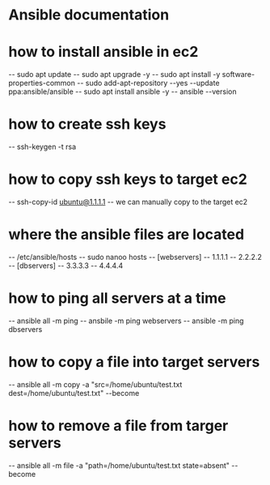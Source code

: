 # Ansible documentation

# how to install ansible in ec2
-- sudo apt update
-- sudo apt upgrade -y
-- sudo apt install -y software-properties-common
-- sudo add-apt-repository --yes --update ppa:ansible/ansible
-- sudo apt install ansible -y
-- ansible --version

# how to create ssh keys
-- ssh-keygen -t rsa

# how to copy ssh keys to target ec2
-- ssh-copy-id ubuntu@1.1.1.1
-- we can manually copy to the target ec2

# where the ansible files are located
-- /etc/ansible/hosts
-- sudo nanoo hosts
-- [webservers]
  -- 1.1.1.1
  -- 2.2.2.2
-- [dbservers]
  -- 3.3.3.3
  -- 4.4.4.4

# how to ping all servers at a time
-- ansible all -m ping 
-- ansbile -m ping webservers
-- ansible -m ping dbservers

# how to copy a file into target servers
-- ansible all -m copy -a "src=/home/ubuntu/test.txt dest=/home/ubuntu/test.txt" --become

# how to remove a file from targer servers
-- ansible all -m file -a "path=/home/ubuntu/test.txt state=absent" --become


